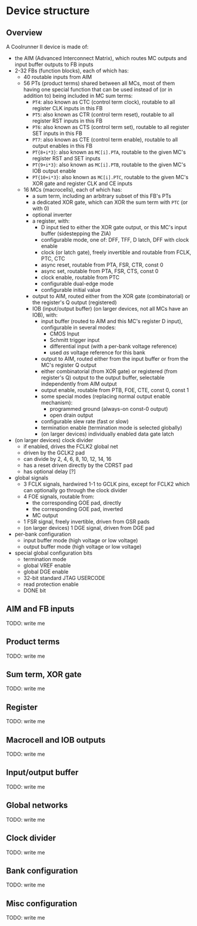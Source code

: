 # Device structure

## Overview

A Coolrunner II device is made of:

- the AIM (Advanced Interconnect Matrix), which routes MC outputs and input buffer outputs to FB inputs
- 2-32 FBs (function blocks), each of which has:
  - 40 routable inputs from AIM
  - 56 PTs (product terms) shared between all MCs, most of them having one special function that can be used
    instead of (or in addition to) being included in MC sum terms:
    - `PT4`: also known as CTC (control term clock), routable to all register CLK inputs in this FB
    - `PT5`: also known as CTR (control term reset), routable to all register RST inputs in this FB
    - `PT6`: also known as CTS (control term set), routable to all register SET inputs in this FB
    - `PT7`: also known as CTE (control term enable), routable to all output enables in this FB
    - `PT{8+i*3}`: also known as `MC[i].PTA`, routable to the given MC's register RST and SET inputs
    - `PT{9+i*3}`: also known as `MC[i].PTB`, routable to the given MC's IOB output enable
    - `PT{10+i*3}`: also known as `MC[i].PTC`, routable to the given MC's XOR gate and register CLK and CE inputs
  - 16 MCs (macrocells), each of which has:
    - a sum term, including an arbitrary subset of this FB's PTs
    - a dedicated XOR gate, which can XOR the sum term with `PTC` (or with 0)
    - optional inverter
    - a register, with:
      - D input tied to either the XOR gate output, or this MC's input buffer (sidestepping the ZIA)
      - configurable mode, one of: DFF, TFF, D latch, DFF with clock enable
      - clock (or latch gate), freely invertible and routable from FCLK, PTC, CTC
      - async reset, routable from PTA, FSR, CTR, const 0
      - async set, routable from PTA, FSR, CTS, const 0
      - clock enable, routable from PTC
      - configurable dual-edge mode
      - configurable initial value
    - output to AIM, routed either from the XOR gate (combinatorial) or the register's Q output (registered)
    - IOB (input/output buffer) (on larger devices, not all MCs have an IOB), with:
      - input buffer (routed to AIM and this MC's register D input), configurable in several modes:
        - CMOS Input
        - Schmitt trigger input
        - differential input (with a per-bank voltage reference)
        - used *as* voltage reference for this bank
      - output to AIM, routed either from the input buffer or from the MC's register Q output
      - either combinatorial (from XOR gate) or registered (from register's Q) output to the output buffer, selectable
        independently from AIM output
      - output enable, routable from PTB, FOE, CTE, const 0, const 1
      - some special modes (replacing normal output enable mechanism):
        - programmed ground (always-on const-0 output)
        - open drain output
      - configurable slew rate (fast or slow)
      - termination enable (termination mode is selected globally)
      - (on larger devices) individually enabled data gate latch
- (on larger devices) clock divider
  - if enabled, drives the FCLK2 global net
  - driven by the GCLK2 pad
  - can divide by 2, 4, 6, 8, 10, 12, 14, 16
  - has a reset driven directly by the CDRST pad
  - has optional delay [?]
- global signals
  - 3 FCLK signals, hardwired 1-1 to GCLK pins, except for FCLK2 which can
    optionally go through the clock divider
  - 4 FOE signals, routable from:
    - the corresponding GOE pad, directly
    - the corresponding GOE pad, inverted
    - MC output
  - 1 FSR signal, freely invertible, driven from GSR pads
  - (on larger devices) 1 DGE signal, driven from DGE pad
- per-bank configuration
  - input buffer mode (high voltage or low voltage)
  - output buffer mode (high voltage or low voltage)
- special global configuration bits
  - termination mode
  - global VREF enable
  - global DGE enable
  - 32-bit standard JTAG USERCODE
  - read protection enable
  - DONE bit


## AIM and FB inputs

TODO: write me


## Product terms

TODO: write me


## Sum term, XOR gate

TODO: write me


## Register

TODO: write me


## Macrocell and IOB outputs

TODO: write me


## Input/output buffer

TODO: write me


## Global networks

TODO: write me


## Clock divider

TODO: write me


## Bank configuration

TODO: write me


## Misc configuration

TODO: write me

